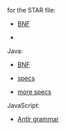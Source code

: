 for the STAR file:

 - [BNF](http://pubs.acs.org/doi/suppl/10.1021/ci300074v/suppl_file/ci300074v_si_002.pdf)

 - 



Java:

 - [BNF](http://www.cmis.brighton.ac.uk/staff/rnb/bosware/javaSyntax/rulesLinked.html#ClassOrInterfaceType)

 - [specs](http://docs.oracle.com/javase/specs/)

 - [more specs](http://docs.oracle.com/javase/specs/jls/se7/jls7.pdf)



JavaScript:

 - [Antlr grammar](http://www.antlr.org/grammar/1153976512034/ecmascriptA3.g)
